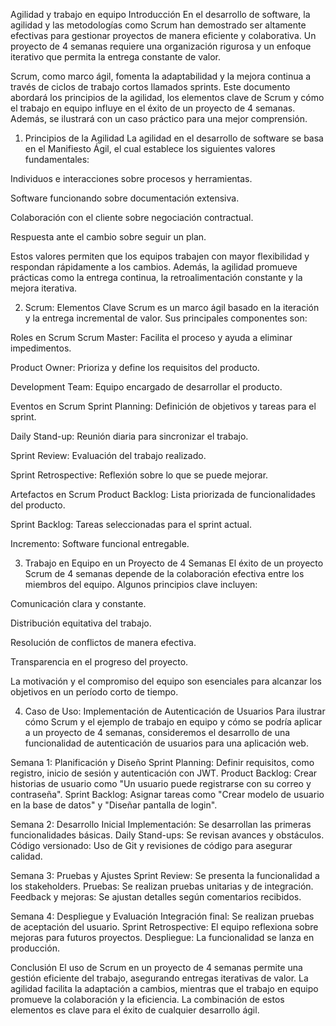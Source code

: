 Agilidad y trabajo en equipo
Introducción
En el desarrollo de software, la agilidad y las metodologías como Scrum han demostrado ser altamente efectivas para gestionar proyectos de manera eficiente y colaborativa. Un proyecto de 4 semanas requiere una organización rigurosa y un enfoque iterativo que permita la entrega constante de valor.

Scrum, como marco ágil, fomenta la adaptabilidad y la mejora continua a través de ciclos de trabajo cortos llamados sprints. Este documento abordará los principios de la agilidad, los elementos clave de Scrum y cómo el trabajo en equipo influye en el éxito de un proyecto de 4 semanas. Además, se ilustrará con un caso práctico para una mejor comprensión.

1. Principios de la Agilidad
La agilidad en el desarrollo de software se basa en el Manifiesto Ágil, el cual establece los siguientes valores fundamentales:

Individuos e interacciones sobre procesos y herramientas.

Software funcionando sobre documentación extensiva.

Colaboración con el cliente sobre negociación contractual.

Respuesta ante el cambio sobre seguir un plan.

Estos valores permiten que los equipos trabajen con mayor flexibilidad y respondan rápidamente a los cambios. Además, la agilidad promueve prácticas como la entrega continua, la retroalimentación constante y la mejora iterativa.

2. Scrum: Elementos Clave
Scrum es un marco ágil basado en la iteración y la entrega incremental de valor. Sus principales componentes son:

Roles en Scrum
Scrum Master: Facilita el proceso y ayuda a eliminar impedimentos.

Product Owner: Prioriza y define los requisitos del producto.

Development Team: Equipo encargado de desarrollar el producto.

Eventos en Scrum
Sprint Planning: Definición de objetivos y tareas para el sprint.

Daily Stand-up: Reunión diaria para sincronizar el trabajo.

Sprint Review: Evaluación del trabajo realizado.

Sprint Retrospective: Reflexión sobre lo que se puede mejorar.

Artefactos en Scrum
Product Backlog: Lista priorizada de funcionalidades del producto.

Sprint Backlog: Tareas seleccionadas para el sprint actual.

Incremento: Software funcional entregable.

3. Trabajo en Equipo en un Proyecto de 4 Semanas
El éxito de un proyecto Scrum de 4 semanas depende de la colaboración efectiva entre los miembros del equipo. Algunos principios clave incluyen:

Comunicación clara y constante.

Distribución equitativa del trabajo.

Resolución de conflictos de manera efectiva.

Transparencia en el progreso del proyecto.

La motivación y el compromiso del equipo son esenciales para alcanzar los objetivos en un período corto de tiempo.

4. Caso de Uso: Implementación de Autenticación de Usuarios
Para ilustrar cómo Scrum y el ejemplo de trabajo en equipo y cómo se podría aplicar a un proyecto de 4 semanas, consideremos el desarrollo de una funcionalidad de autenticación de usuarios para una aplicación web.

Semana 1: Planificación y Diseño
Sprint Planning: Definir requisitos, como registro, inicio de sesión y autenticación con JWT.
Product Backlog: Crear historias de usuario como "Un usuario puede registrarse con su correo y contraseña".
Sprint Backlog: Asignar tareas como "Crear modelo de usuario en la base de datos" y "Diseñar pantalla de login".

Semana 2: Desarrollo Inicial
Implementación: Se desarrollan las primeras funcionalidades básicas.
Daily Stand-ups: Se revisan avances y obstáculos.
Código versionado: Uso de Git y revisiones de código para asegurar calidad.

Semana 3: Pruebas y Ajustes
Sprint Review: Se presenta la funcionalidad a los stakeholders.
Pruebas: Se realizan pruebas unitarias y de integración.
Feedback y mejoras: Se ajustan detalles según comentarios recibidos.

Semana 4: Despliegue y Evaluación
Integración final: Se realizan pruebas de aceptación del usuario.
Sprint Retrospective: El equipo reflexiona sobre mejoras para futuros proyectos.
Despliegue: La funcionalidad se lanza en producción.

Conclusión
El uso de Scrum en un proyecto de 4 semanas permite una gestión eficiente del trabajo, asegurando entregas iterativas de valor. La agilidad facilita la adaptación a cambios, mientras que el trabajo en equipo promueve la colaboración y la eficiencia. La combinación de estos elementos es clave para el éxito de cualquier desarrollo ágil.
